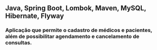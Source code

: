 ## Java, Spring Boot, Lombok, Maven, MySQL, Hibernate, Flyway
### Aplicação que permite o cadastro de médicos e pacientes, além de possibilitar agendamento e cancelamento de consultas.
